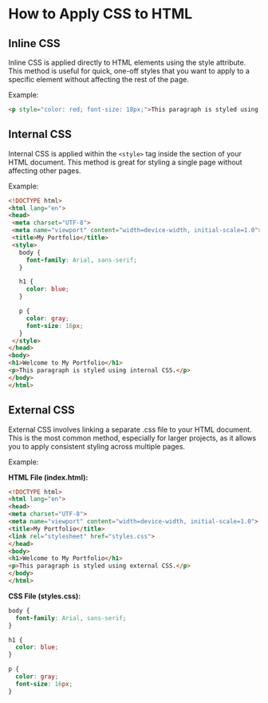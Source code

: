 # How to Apply CSS to HTML

## Inline CSS

Inline CSS is applied directly to HTML elements using the style attribute. This method is useful for quick, one-off
styles that you want to apply to a specific element without affecting the rest of the page.

Example:

  ```html
<p style="color: red; font-size: 18px;">This paragraph is styled using inline CSS.</p>
  ```

## Internal CSS

Internal CSS is applied within the `<style>` tag inside the <head> section of your HTML document. This method is great for
styling a single page without affecting other pages.

Example:

 ```html
<!DOCTYPE html>
<html lang="en">
<head>
  <meta charset="UTF-8">
  <meta name="viewport" content="width=device-width, initial-scale=1.0">
  <title>My Portfolio</title>
  <style>
    body {
      font-family: Arial, sans-serif;
    }

    h1 {
      color: blue;
    }

    p {
      color: gray;
      font-size: 16px;
    }
  </style>
</head>
<body>
<h1>Welcome to My Portfolio</h1>
<p>This paragraph is styled using internal CSS.</p>
</body>
</html>
  ```

## External CSS

External CSS involves linking a separate .css file to your HTML document. This is the most common method, especially for
larger projects, as it allows you to apply consistent styling across multiple pages.

Example:

**HTML File (index.html):**

  ```html
<!DOCTYPE html>
<html lang="en">
<head>
  <meta charset="UTF-8">
  <meta name="viewport" content="width=device-width, initial-scale=1.0">
  <title>My Portfolio</title>
  <link rel="stylesheet" href="styles.css">
</head>
<body>
<h1>Welcome to My Portfolio</h1>
<p>This paragraph is styled using external CSS.</p>
</body>
</html>
  ```

**CSS File (styles.css):**
  ```css
body {
    font-family: Arial, sans-serif;
}

h1 {
    color: blue;
}

p {
    color: gray;
    font-size: 16px;
}
  ```
